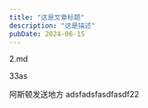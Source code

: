 ```yaml
---
title: "这是文章标题"
description: "这是描述"
pubDate: 2024-06-15
---
```

2.md


33as

阿斯顿发送地方
adsfadsfasdfasdf22
